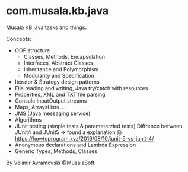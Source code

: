 # com.musala.kb.java
Musala KB java tasks and things.

Concepts:

- OOP structure
	+ Classes, Methods, Encapsulation
	+ Interfaces, Abstract Classes
	+ Inheritance and Polymorphism
	+ Modularity and Specification
- Iterator & Strategy design patterns
- File reading and writing, Java try/catch with resources
- Properties, XML and TXT file parsing
- Console InputOutput streams
- Maps, ArraysLists ...
- JMS (Java messaging service)
- Algorithms
- JUnit testing (simple tests & parameterzied tests)
  Diffrence between JUnit4 and JUnit5 -> found a explanation @ https://howtoprogram.xyz/2016/08/10/junit-5-vs-junit-4/
- Anonymous declarations and Lambda Expression
- Generic Types, Methods, Classes

By Velimir Avramovski @MusalaSoft.

